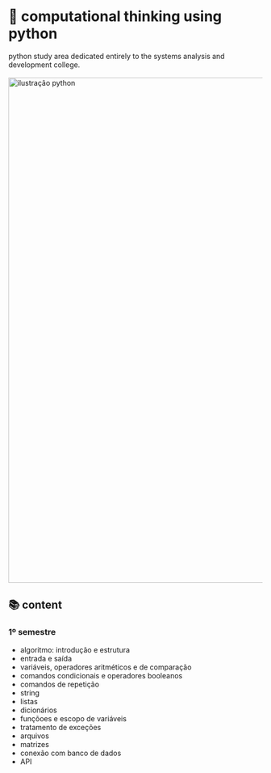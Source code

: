 # 🐍 computational thinking using python
python study area dedicated entirely to the systems analysis and development college.
<br><br>
<img src="https://michaelwashburnjr.com/hubfs/Imported_Blog_Media/python.jpg" alt="ilustração python" min-width="400px" max-width="400px" width="1000px" align="center">
## 📚 content
### 1º semestre
- algoritmo: introdução e estrutura
- entrada e saída
- variáveis, operadores aritméticos e de comparação
- comandos condicionais e operadores booleanos
- comandos de repetição
- string
- listas
- dicionários
- funçõoes e escopo de variáveis
- tratamento de exceções
- arquivos
- matrizes
- conexão com banco de dados
- API
